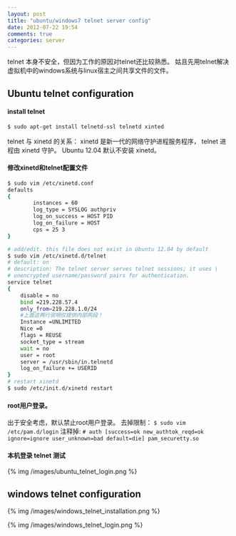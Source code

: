 ```yaml
---
layout: post
title: "ubuntu/windows7 telnet server config"
date: 2012-07-22 19:54
comments: true
categories: server
---
```


telnet 本身不安全，但因为工作的原因对telnet还比较熟悉。
姑且先用telnet解决虚拟机中的windows系统与linux宿主之间共享文件的文件。

Ubuntu telnet configuration
--------------------

#### install telnet

``` bash install telnet
$ sudo apt-get install telnetd-ssl telnetd xinted
```
telnet 与 xinetd 的关系：
xinetd 是新一代的网络守护进程服务程序，
telnet 进程由 xinetd 守护。
Ubuntu 12.04 默认不安装 xinetd。

#### 修改xinetd和telnet配置文件

``` bash config xinetd and telnet
$ sudo vim /etc/xinetd.conf
defaults
{
        instances = 60
        log_type = SYSLOG authpriv
        log_on_success = HOST PID
        log_on_failure = HOST
        cps = 25 3
}

# add/edit. this file does not exist in Ubuntu 12.04 by default
$ sudo vim /etc/xinetd.d/telnet
# default: on
# description: The telnet server serves telnet sessions; it uses \
# unencrypted username/password pairs for authentication.
service telnet 
{
	disable = no 
	bind =219.228.57.4 
	only_from=219.228.1.0/24 
	#上面这两行说明仅提供内部网段！ 
	Instance =UNLIMITED 
	Nice =0
	flags = REUSE
	socket_type = stream
	wait = no
	user = root
	server = /usr/sbin/in.telnetd
	log_on_failure += USERID
}
# restart xinetd
$ sudo /etc/init.d/xinetd restart
```

#### root用户登录。

出于安全考虑，默认禁止root用户登录。
去掉限制：
`$ sudo vim /etc/pam.d/login`
注释掉:
`# auth [success=ok new_authtok_reqd=ok ignore=ignore user_unknown=bad default=die] pam_securetty.so`

#### 本机登录 telnet 测试

{% img /images/ubuntu_telnet_login.png %}

windows telnet configuration
----------------------------

{% img /images/windows_telnet_installation.png %}

{% img /images/windows_telnet_login.png %}

